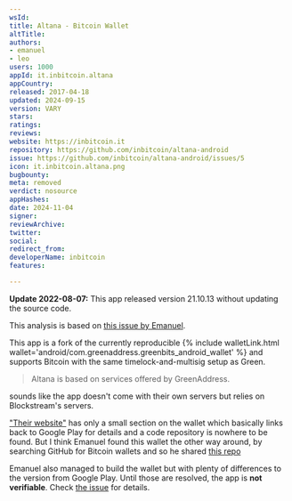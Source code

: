 ```yaml
---
wsId: 
title: Altana - Bitcoin Wallet
altTitle: 
authors:
- emanuel
- leo
users: 1000
appId: it.inbitcoin.altana
appCountry: 
released: 2017-04-18
updated: 2024-09-15
version: VARY
stars: 
ratings: 
reviews: 
website: https://inbitcoin.it
repository: https://github.com/inbitcoin/altana-android
issue: https://github.com/inbitcoin/altana-android/issues/5
icon: it.inbitcoin.altana.png
bugbounty: 
meta: removed
verdict: nosource
appHashes: 
date: 2024-11-04
signer: 
reviewArchive: 
twitter: 
social: 
redirect_from: 
developerName: inbitcoin
features: 

---
```


**Update 2022-08-07:** This app released version 21.10.13 without updating the
source code.

This analysis is based on [this issue by Emanuel](https://gitlab.com/walletscrutiny/walletScrutinyCom/-/issues/165).

This app is a fork of the currently reproducible
{% include walletLink.html wallet='android/com.greenaddress.greenbits_android_wallet' %}
and supports Bitcoin with the same timelock-and-multisig setup as Green.

> Altana is based on services offered by GreenAddress.

sounds like the app doesn't come with their own servers but relies on
Blockstream's servers.

["Their website"](https://inbitcoin.it/) has only a small section on the wallet
which basically links back to Google Play for details and a code repository is
nowhere to be found. But I think Emanuel found this wallet the other way around,
by searching GitHub for Bitcoin wallets and so he shared [this repo](https://github.com/inbitcoin/altana-android)

Emanuel also managed to build the wallet but with plenty of differences to the
version from Google Play. Until those are resolved, the app is
**not verifiable**. Check [the issue](https://github.com/inbitcoin/altana-android/issues/1)
for details.
